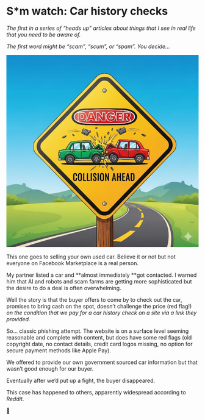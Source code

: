 # S*m watch: Car history checks  
*The first in a series of “heads up” articles about things that I see in real life that you need to be aware of.*  
  
*The first word might be “scam”, “scum”, or “spam”. You decide…*  
  
![COLLISION AHEAD](Attachments/Image.png)  
  
  
This one goes to selling your own used car. Believe it or not but not everyone on Facebook Marketplace is a real person.  
  
My partner listed a car and **almost immediately **got contacted. I warned him that AI and robots and scam farms are getting more sophisticated but the desire to do a deal is often overwhelming.  
  
Well the story is that the buyer offers to come by to check out the car, promises to bring cash on the spot, doesn’t challenge the price (red flag!) *on the condition that we pay for a car history check on a site via a link they provided.*  
  
So… classic phishing attempt. The website is on a surface level seeming reasonable and complete with content, but does have some red flags (old copyright date, no contact details, credit card logos missing, no option for secure payment methods like Apple Pay).  
  
We offered to provide our own government sourced car information but that wasn’t good enough for our buyer.  
  
Eventually after we’d put up a fight, the buyer disappeared.  
  
This case has happened to others, apparently widespread according to *Reddit*.  
  
🤔  
